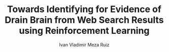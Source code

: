 ---
paperId: 31
author: Ivan Vladimir Meza Ruiz
publicationauthor: Meza Ruiz, I. V.
title: Towards Identifying for Evidence of Drain Brain from Web Search Results using Reinforcement Learning
pdf: Poster_Meza_Ivan.pdf
poster: --
alt: --
type: Poster
topic: FAT
link: https://research.latinxinai.org/papers/neurips/2019/pdf/Poster_Meza_Ivan.pdf
conference: neurips
year: 2019
tags: neurips-2019
location: Vancouver, Canada
---